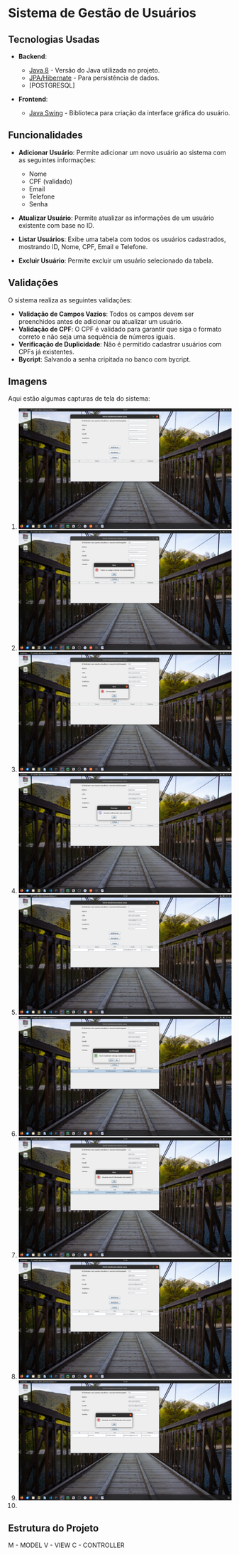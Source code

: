 # Sistema de Gestão de Usuários


## Tecnologias Usadas

- **Backend**: 
  - [Java 8](https://www.oracle.com/java/technologies/javase/jdk17-archive-downloads.html) - Versão do Java utilizada no projeto.
  - [JPA/Hibernate](https://hibernate.org/) - Para persistência de dados.
  - [POSTGRESQL]

- **Frontend**: 
  - [Java Swing](https://docs.oracle.com/javase/tutorial/uiswing/) - Biblioteca para criação da interface gráfica do usuário.

## Funcionalidades

- **Adicionar Usuário**: Permite adicionar um novo usuário ao sistema com as seguintes informações:
  - Nome
  - CPF (validado)
  - Email
  - Telefone
  - Senha

- **Atualizar Usuário**: Permite atualizar as informações de um usuário existente com base no ID.

- **Listar Usuários**: Exibe uma tabela com todos os usuários cadastrados, mostrando ID, Nome, CPF, Email e Telefone.

- **Excluir Usuário**: Permite excluir um usuário selecionado da tabela.

## Validações

O sistema realiza as seguintes validações:

- **Validação de Campos Vazios**: Todos os campos devem ser preenchidos antes de adicionar ou atualizar um usuário.
- **Validação de CPF**: O CPF é validado para garantir que siga o formato correto e não seja uma sequência de números iguais.
- **Verificação de Duplicidade**: Não é permitido cadastrar usuários com CPFs já existentes.
- **Bycript**: Salvando a senha cripitada no banco com bycript.

## Imagens

Aqui estão algumas capturas de tela do sistema:

1. ![Tela de Adição de Usuário](1.png)
2. ![Tela de Listagem de Usuários](2.png)
3. ![Tela de Atualização de Usuário](3.png)
4. ![Confirmação de Exclusão de Usuário](4.png)
5. ![Validação de Campos Vazios](5.png)
6. ![Validação de CPF Inválido](6.png)
7. ![Sucesso na Adição de Usuário](7.png)
8. ![Sucesso na Atualização de Usuário](8.png)
9. ![Sucesso na Exclusão de Usuário](9.png)
10. 
## Estrutura do Projeto

M - MODEL
V - VIEW
C - CONTROLLER



